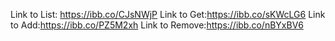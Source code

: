 Link to List: https://ibb.co/CJsNWjP
Link to Get:https://ibb.co/sKWcLG6
Link to Add:https://ibb.co/PZ5M2xh
Link to Remove:https://ibb.co/nBYxBV6